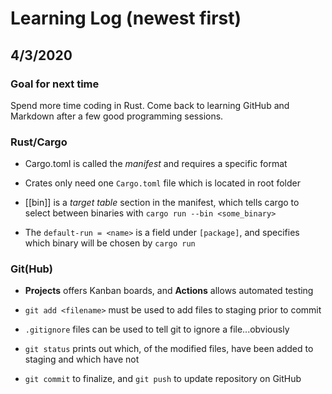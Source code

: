
# Learning Log (newest first)

## 4/3/2020

### Goal for next time

Spend more time coding in Rust. Come back to learning GitHub and Markdown after a few good programming sessions.

### Rust/Cargo

* Cargo.toml is called the *manifest* and requires a specific format

* Crates only need one `Cargo.toml` file which is located in root folder

* [[bin]] is a *target table* section in the manifest, which tells cargo to select between binaries with `cargo run --bin <some_binary>`

* The `default-run = <name>` is a field under `[package]`, and specifies which binary will be chosen by `cargo run`

### Git(Hub)

* **Projects** offers Kanban boards, and **Actions** allows automated testing

* `git add <filename>` must be used to add files to staging prior to commit

* `.gitignore` files can be used to tell git to ignore a file...obviously

* `git status` prints out which, of the modified files, have been added to staging and which have not

* `git commit` to finalize, and `git push` to update repository on GitHub
